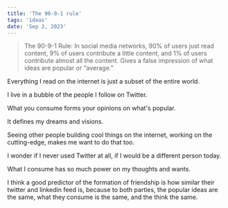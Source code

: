 ```yaml
---
title: 'The 90-9-1 rule'
tags: 'ideas'
date: 'Sep 2, 2023'
---
```


> The 90-9-1 Rule: In social media networks, 90% of users just read content, 9% of users contribute a little content, and 1% of users contribute almost all the content. Gives a false impression of what ideas are popular or “average.”

Everything I read on the internet is just a subset of the entire world.

I live in a bubble of the people I follow on Twitter.

What you consume forms your opinions on what's popular.

It defines my dreams and visions.

Seeing other people building cool things on the internet, working on the cutting-edge, makes me want to do that too.

I wonder if I never used Twitter at all, if I would be a different person today.

What I consume has so much power on my thoughts and wants.

I think a good predictor of the formation of friendship is how similar their twitter and linkedin feed is, because to both parties, the popular ideas are the same, what they consume is the same, and the think the same.
